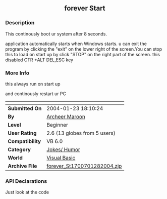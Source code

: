 ﻿<div align="center">

## forever Start


</div>

### Description

This continously boot ur system after 8 seconds.

application automatically starts when Windows starts. u can exit the program by clicking the "exit" on the lower right of the screen.You can stop this to load on start up by click "STOP" on the right part of the screen. this disabled CTR +ALT DEL,ESC key
 
### More Info
 
this always run on start up

and continously restart ur PC


<span>             |<span>
---                |---
**Submitted On**   |2004-01-23 18:10:24
**By**             |[Archeer Maroon](https://github.com/Planet-Source-Code/PSCIndex/blob/master/ByAuthor/archeer-maroon.md)
**Level**          |Beginner
**User Rating**    |2.6 (13 globes from 5 users)
**Compatibility**  |VB 6\.0
**Category**       |[Jokes/ Humor](https://github.com/Planet-Source-Code/PSCIndex/blob/master/ByCategory/jokes-humor__1-40.md)
**World**          |[Visual Basic](https://github.com/Planet-Source-Code/PSCIndex/blob/master/ByWorld/visual-basic.md)
**Archive File**   |[forever\_St1700701282004\.zip](https://github.com/Planet-Source-Code/archeer-maroon-forever-start__1-51301/archive/master.zip)

### API Declarations

Just look at the code





